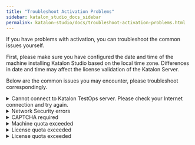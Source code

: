 ```yaml
---
title: "Troubleshoot Activation Problems"
sidebar: katalon_studio_docs_sidebar
permalink: katalon-studio/docs/troubleshoot-activation-problems.html
---
```


If you have problems with activation, you can troubleshoot the common issues yourself.

First, please make sure you have configured the date and time of the machine installing Katalon Studio based on the local time zone. Differences in date and time may affect the license validation of the Katalon Server.

Below are the common issues you may encounter, please troubleshoot correspondingly.

<details><summary>Cannot connect to Katalon TestOps server. Please check your Internet connection and try again.</summary>

This error message indicates that Katalon Studio's application cannot communicate with the Katalon server to activate it.

Please check your Internet connection and try again. If you are behind a **Proxy Server**, please configure Authentication Proxy first and try to activate Katalon Studio again.

</details>

<details><summary>Network Security errors</summary>

For Enterprise users with a private network, you may encounter a situation where you fail to execute test scripts or integrate Katalon Studio due to the network security error. Please contact your IT team to whitelist the following domains:

* store.katalon.com
* update.katalon.com
* analytics.katalon.com
* testops.katalon.com
* admin.katalon.com
* katalon-test.s3-accelerate.amazonaws.com (used for uploading reports to [Katalon TestOps](https://analytics.katalon.com))

</details>

<details><summary>CAPTCHA required</summary>

CAPTCHA is required when users enter incorrect passwords for multiple consecutive times. At that time, you should log into [Katalon TestOps](https://analytics.katalon.com/) with that account and enter the captcha. After that, you should be able to activate Katalon Studio normally.

</details>

<details><summary>Machine quota exceeded</summary>

</details>

<details><summary>License quota exceeded</summary>

</details>

<details><summary>License quota exceeded</summary>

</details>